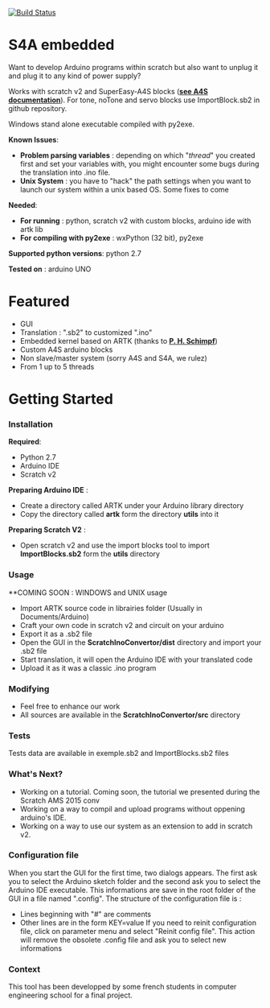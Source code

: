 [![Build Status](https://travis-ci.org/Semi-croustillants/S4A-Embedded.svg?branch=master)](https://travis-ci.org/Semi-croustillants/S4A-Embedded)

# S4A embedded

Want to develop Arduino programs within scratch but also want to unplug it and plug it to any kind of power supply?

Works with scratch v2 and SuperEasy-A4S blocks (**[see A4S documentation](http://thomaspreece.com/resources.php)**). For tone, noTone and servo blocks
use ImportBlock.sb2 in github repository.

Windows stand alone executable compiled with py2exe.

**Known Issues**:
* **Problem parsing variables** : depending on which "_thread_" you created first and set your variables with, you might encounter some bugs during the translation into .ino file.
* **Unix System** : you have to "hack" the path settings when you want to launch our system within a unix based OS. Some fixes to come

**Needed**:

* **For running** : python, scratch v2 with custom blocks, arduino ide with artk lib
* **For compiling with py2exe** : wxPython (32 bit), py2exe

**Supported python versions**: python 2.7

**Tested on** : arduino UNO

# Featured

* GUI
* Translation : ".sb2" to customized ".ino"
* Embedded kernel based on ARTK (thanks to **[P. H. Schimpf](https://sites.google.com/site/pschimpf99/home/artk)**)
* Custom A4S arduino blocks
* Non slave/master system (sorry A4S and S4A, we rulez)
* From 1 up to 5 threads

# Getting Started

### Installation

**Required**:

  * Python 2.7
  * Arduino IDE
  * Scratch v2

**Preparing Arduino IDE** :

* Create a directory called ARTK under your Arduino library directory
* Copy the directory called **artk** form the directory **utils** into it

**Preparing Scratch V2** :

* Open scratch v2 and use the import blocks tool to import **ImportBlocks.sb2** form the **utils** directory


### Usage

**COMING SOON : WINDOWS and UNIX usage
* Import ARTK source code in librairies folder (Usually in Documents/Arduino)
* Craft your own code in scratch v2 and circuit on your arduino
* Export it as a .sb2 file
* Open the GUI in the **ScratchInoConvertor/dist** directory and import your .sb2 file
* Start translation, it will open the Arduino IDE with your translated code
* Upload it as it was a classic .ino program

### Modifying
* Feel free to enhance our work
* All sources are available in the **ScratchInoConvertor/src** directory

### Tests
Tests data are available in exemple.sb2 and ImportBlocks.sb2 files

### What\'s Next?
* Working on a tutorial. Coming soon, the tutorial we presented during the Scratch AMS 2015 conv
* Working on a way to compil and upload programs without oppening arduino's IDE.
* Working on a way to use our system as an extension to add in scratch v2.

### Configuration file
When you start the GUI for the first time, two dialogs appears.
The first ask you to select the Arduino sketch folder and the
second ask you to select the Arduino IDE executable.
This informations are save in the root folder of the GUI in a file named
".config".
The structure of the configuration file is :
- Lines beginning with "#" are comments
- Other lines are in the form KEY=value
If you need to reinit configuration file, click on parameter menu and select
"Reinit config file". This action will remove the obsolete .config file
and ask you to select new informations

### Context
This tool has been developped by some french students in computer engineering school for a final project.

